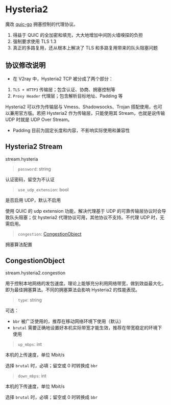 # Hysteria2

魔改 [quic-go](https://github.com/quic-go/quic-go) 拥塞控制的代理协议。

1. 得益于 QUIC 的全加密和填充，大大地增加中间防火墙嗅探的负担
2. 强制要求使用 TLS 1.3
3. 真正的多路复用，还从根本上解决了 TLS 和多路复用带来的队头阻塞问题

## 协议修改说明

- 在 V2ray 中，Hysteria2 TCP 被分成了两个部分：

1. `TLS + HTTP3` 传输层；包含认证、协商、拥塞控制等
2. `Proxy Header` 代理层；包含解析目标地址、Padding 等

Hysteria2 可以作为传输层与 Vmess、Shadowsocks、Trojan 搭配使用，也可以兼用官方版。若把 Hysteria2 作为传输层，只能使用其 Stream，也就是说传输 UDP 时就是 UDP Over Stream。

- Padding 目前为固定长度和内容，不影响实际使用和兼容性

<!-- 3. 协商时增加了选择 UDP 模式 -->

<!-- ``` -->
<!-- :status: 233 HyOK -->
<!-- Hysteria-UDP: [true/false] -->
<!-- Hysteria-UDP-Mode: [string]     // 新增 -->
<!-- Hysteria-CC-RX: [uint/"auto"] -->
<!-- Hysteria-Padding: [string] -->
<!-- ``` -->

## Hysteria2 Stream

stream.hysteria

> `password`: string

认证密码，留空为不认证

> `use_udp_extension`: bool

是否启用 UDP，默认不启用

使用 QUIC 的 udp extension 功能，解决代理基于 UDP 的可靠传输层协议时会导致队头阻塞；仅 hysteria2 代理协议可用，其他协议不支持。不代理 UDP 时，无需启用。

<!-- > `udp_mode`: string -->

<!-- 需要 Server 也同时开启 UDP 功能。 -->

<!-- 可选： -->

<!-- - `uou` UDP over UDP; 使用 QUIC 的 UDP Extension 功能，具有原生 UDP 的全部特点，需要分片，并数据被加密保护 （默认） -->
<!-- - `uos` UDP over Stream; 每一个 UDP 都会安排在一条 Stream 上 -->

<!-- 若 Server 不支持 `uos` 时，回退使用`uou`。 -->

> `congestion`: [CongestionObject](#CongestionObject)

拥塞算法配置

## CongestionObject

stream.hysteria2.congestion

用于控制本地网络的发包速度。理论上能够充分利用网络带宽，做到效益最大化，即为最佳拥塞算法。不同的拥塞算法会影响 Hysteria2 的性能表现。

> `type`: string

可选：

- `bbr` 被广泛使用的，推荐在移动网络环境下使用（默认)
- `brutal` 需要正确地设置好本机实际带宽才能生效，推荐在带宽稳定的环境下使用

> `up_mbps`: int

本机的上传速度，单位 Mbit/s

选择 `brutal` 时，必填；留空或 0 时转换成 `bbr`

> `down_mbps`: int

本机的下传速度，单位 Mbit/s

选择 `brutal` 时，必填；留空或 0 时转换成 `bbr`
